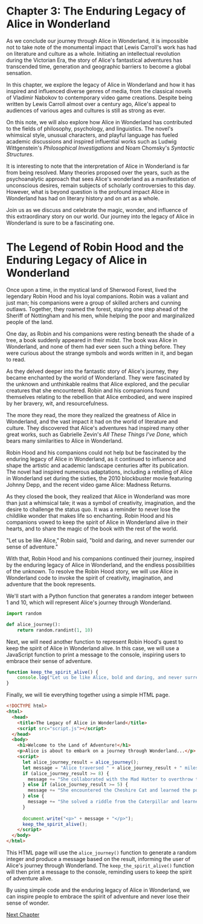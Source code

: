 # Chapter 3: The Enduring Legacy of Alice in Wonderland

As we conclude our journey through Alice in Wonderland, it is impossible not to take note of the monumental impact that Lewis Carroll's work has had on literature and culture as a whole. Initiating an intellectual revolution during the Victorian Era, the story of Alice's fantastical adventures has transcended time, generation and geographic barriers to become a global sensation.

In this chapter, we explore the legacy of Alice in Wonderland and how it has inspired and influenced diverse genres of media, from the classical novels of Vladimir Nabokov to contemporary video game creations. Despite being written by Lewis Carroll almost over a century ago, Alice's appeal to audiences of various ages and cultures is still as strong as ever. 

On this note, we will also explore how Alice in Wonderland has contributed to the fields of philosophy, psychology, and linguistics. The novel's whimsical style, unusual characters, and playful language has fueled academic discussions and inspired influential works such as Ludwig Wittgenstein's *Philosophical Investigations* and Noam Chomsky's *Syntactic Structures*.

It is interesting to note that the interpretation of Alice in Wonderland is far from being resolved. Many theories proposed over the years, such as the psychoanalytic approach that sees Alice's wonderland as a manifestation of unconscious desires, remain subjects of scholarly controversies to this day. However, what is beyond question is the profound impact Alice in Wonderland has had on literary history and on art as a whole.

Join us as we discuss and celebrate the magic, wonder, and influence of this extraordinary story on our world. Our journey into the legacy of Alice in Wonderland is sure to be a fascinating one.
# The Legend of Robin Hood and the Enduring Legacy of Alice in Wonderland

Once upon a time, in the mystical land of Sherwood Forest, lived the legendary Robin Hood and his loyal companions. Robin was a valiant and just man; his companions were a group of skilled archers and cunning outlaws. Together, they roamed the forest, staying one step ahead of the Sheriff of Nottingham and his men, while helping the poor and marginalized people of the land.

One day, as Robin and his companions were resting beneath the shade of a tree, a book suddenly appeared in their midst. The book was Alice in Wonderland, and none of them had ever seen such a thing before. They were curious about the strange symbols and words written in it, and began to read.

As they delved deeper into the fantastic story of Alice's journey, they became enchanted by the world of Wonderland. They were fascinated by the unknown and unthinkable realms that Alice explored, and the peculiar creatures that she encountered. Robin and his companions found themselves relating to the rebellion that Alice embodied, and were inspired by her bravery, wit, and resourcefulness.

The more they read, the more they realized the greatness of Alice in Wonderland, and the vast impact it had on the world of literature and culture. They discovered that Alice's adventures had inspired many other great works, such as Gabrielle Zevin's *All These Things I've Done,* which bears many similarities to Alice in Wonderland.

Robin Hood and his companions could not help but be fascinated by the enduring legacy of Alice in Wonderland, as it continued to influence and shape the artistic and academic landscape centuries after its publication. The novel had inspired numerous adaptations, including a retelling of Alice in Wonderland set during the sixties, the 2010 blockbuster movie featuring Johnny Depp, and the recent video game Alice: Madness Returns.

As they closed the book, they realized that Alice in Wonderland was more than just a whimsical tale; it was a symbol of creativity, imagination, and the desire to challenge the status quo. It was a reminder to never lose the childlike wonder that makes life so enchanting. Robin Hood and his companions vowed to keep the spirit of Alice in Wonderland alive in their hearts, and to share the magic of the book with the rest of the world.

"Let us be like Alice," Robin said, "bold and daring, and never surrender our sense of adventure."

With that, Robin Hood and his companions continued their journey, inspired by the enduring legacy of Alice in Wonderland, and the endless possibilities of the unknown.
To resolve the Robin Hood story, we will use Alice in Wonderland code to invoke the spirit of creativity, imagination, and adventure that the book represents.

We'll start with a Python function that generates a random integer between 1 and 10, which will represent Alice's journey through Wonderland.

``` python
import random

def alice_journey():
    return random.randint(1, 10)
```

Next, we will need another function to represent Robin Hood's quest to keep the spirit of Alice in Wonderland alive. In this case, we will use a JavaScript function to print a message to the console, inspiring users to embrace their sense of adventure.

``` javascript
function keep_the_spirit_alive() {
    console.log("Let us be like Alice, bold and daring, and never surrender our sense of adventure!");
}
```

Finally, we will tie everything together using a simple HTML page.

``` html
<!DOCTYPE html>
<html>
  <head>
    <title>The Legacy of Alice in Wonderland</title>
    <script src="script.js"></script>
  </head>
  <body>
    <h1>Welcome to the Land of Adventure!</h1>
    <p>Alice is about to embark on a journey through Wonderland...</p>
    <script>
      let alice_journey_result = alice_journey();
      let message = "Alice traversed " + alice_journey_result + " miles through Wonderland! ";
      if (alice_journey_result >= 8) {
        message += "She collaborated with the Mad Hatter to overthrow the Queen of Hearts and bring joy to the land!";
      } else if (alice_journey_result >= 5) {
        message += "She encountered the Cheshire Cat and learned the power of imagination!";
      } else {
        message += "She solved a riddle from the Caterpillar and learned the importance of questioning everything!";
      }
      
      document.write("<p>" + message + "</p>");
      keep_the_spirit_alive();
    </script>
  </body>
</html>
```

This HTML page will use the `alice_journey()` function to generate a random integer and produce a message based on the result, informing the user of Alice's journey through Wonderland. The `keep_the_spirit_alive()` function will then print a message to the console, reminding users to keep the spirit of adventure alive.

By using simple code and the enduring legacy of Alice in Wonderland, we can inspire people to embrace the spirit of adventure and never lose their sense of wonder.


[Next Chapter](04_Chapter04.md)